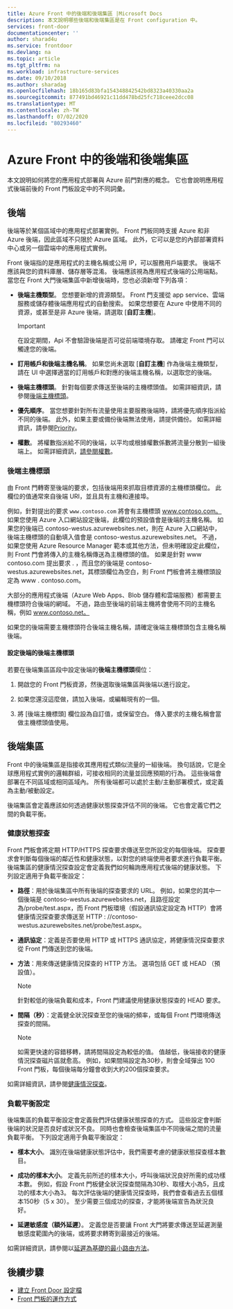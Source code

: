 ```yaml
---
title: Azure Front 中的後端和後端集區 |Microsoft Docs
description: 本文說明哪些後端和後端集區是在 Front configuration 中。
services: front-door
documentationcenter: ''
author: sharad4u
ms.service: frontdoor
ms.devlang: na
ms.topic: article
ms.tgt_pltfrm: na
ms.workload: infrastructure-services
ms.date: 09/10/2018
ms.author: sharadag
ms.openlocfilehash: 18b165d83bfa154348842542bd8323a40330aa2a
ms.sourcegitcommit: 877491bd46921c11dd478bd25fc718ceee2dcc08
ms.translationtype: MT
ms.contentlocale: zh-TW
ms.lasthandoff: 07/02/2020
ms.locfileid: "80293460"
---
```

# <a name="backends-and-backend-pools-in-azure-front-door"></a>Azure Front 中的後端和後端集區
本文說明如何將您的應用程式部署與 Azure 前門對應的概念。 它也會說明應用程式後端前後的 Front 門板設定中的不同詞彙。

## <a name="backends"></a>後端
後端等於某個區域中的應用程式部署實例。 Front 門板同時支援 Azure 和非 Azure 後端，因此區域不只限於 Azure 區域。 此外，它可以是您的內部部署資料中心或另一個雲端中的應用程式實例。

Front 後端指的是應用程式的主機名稱或公用 IP，可以服務用戶端要求。 後端不應該與您的資料庫層、儲存層等混淆。 後端應該視為應用程式後端的公用端點。 當您在 Front 大門後端集區中新增後端時，您也必須新增下列各項：

- **後端主機類型**。 您想要新增的資源類型。 Front 門支援從 app service、雲端服務或儲存體後端應用程式的自動搜索。 如果您想要在 Azure 中使用不同的資源，或甚至是非 Azure 後端，請選取 [**自訂主機**]。

    >[!IMPORTANT]
    >在設定期間，Api 不會驗證後端是否可從前端環境存取。 請確定 Front 門可以觸達您的後端。

- **訂用帳戶和後端主機名稱**。 如果您尚未選取 [**自訂主機**] 作為後端主機類型，請在 UI 中選擇適當的訂用帳戶和對應的後端主機名稱，以選取您的後端。

- **後端主機標頭**。 針對每個要求傳送至後端的主機標頭值。 如需詳細資訊，請參閱[後端主機標頭](#hostheader)。

- **優先順序**。 當您想要針對所有流量使用主要服務後端時，請將優先順序指派給不同的後端。 此外，如果主要或備份後端無法使用，請提供備份。 如需詳細資訊，請參閱[Priority](front-door-routing-methods.md#priority)。

- **權數**。 將權數指派給不同的後端，以平均或根據權數係數將流量分散到一組後端上。 如需詳細資訊，[請參閱權數](front-door-routing-methods.md#weighted)。

### <a name="backend-host-header"></a><a name = "hostheader"></a>後端主機標頭

由 Front 門轉寄至後端的要求，包括後端用來抓取目標資源的主機標頭欄位。 此欄位的值通常來自後端 URI，並且具有主機和連接埠。

例如，針對提出的要求 `www.contoso.com` 將會有主機標頭 www.contoso.com。 如果您使用 Azure 入口網站設定後端，此欄位的預設值會是後端的主機名稱。 如果您的後端已 contoso-westus.azurewebsites.net，則在 Azure 入口網站中，後端主機標頭的自動填入值會是 contoso-westus.azurewebsites.net。 不過，如果您使用 Azure Resource Manager 範本或其他方法，但未明確設定此欄位，則 Front 門會將傳入的主機名稱傳送為主機標頭的值。 如果是針對 www contoso.com 提出要求 \. ，而且您的後端是 contoso-westus.azurewebsites.net，其標頭欄位為空白，則 Front 門板會將主機標頭設定為 www \. contoso.com。

大部分的應用程式後端（Azure Web Apps、Blob 儲存體和雲端服務）都需要主機標頭符合後端的網域。 不過，路由至後端的前端主機將會使用不同的主機名稱，例如 www.contoso.net。

如果您的後端需要主機標頭符合後端主機名稱，請確定後端主機標頭包含主機名稱後端。

#### <a name="configuring-the-backend-host-header-for-the-backend"></a>設定後端的後端主機標頭

若要在後端集區區段中設定後端的**後端主機標頭**欄位：

1. 開啟您的 Front 門板資源，然後選取後端集區與後端以進行設定。

2. 如果您還沒這麼做，請加入後端，或編輯現有的一個。

3. 將 [後端主機標頭] 欄位設為自訂值，或保留空白。 傳入要求的主機名稱會當做主機標頭值使用。

## <a name="backend-pools"></a>後端集區
Front 中的後端集區是指接收其應用程式類似流量的一組後端。 換句話說，它是全球應用程式實例的邏輯群組，可接收相同的流量並回應預期的行為。 這些後端會部署在不同區域或相同區域內。 所有後端都可以處於主動/主動部署模式，或定義為主動/被動設定。

後端集區會定義應該如何透過健康狀態探查評估不同的後端。 它也會定義它們之間的負載平衡。

### <a name="health-probes"></a>健康狀態探查
Front 門板會將定期 HTTP/HTTPS 探查要求傳送至您所設定的每個後端。 探查要求會判斷每個後端的鄰近性和健康狀態，以對您的終端使用者要求進行負載平衡。 後端集區的健康情況探查設定會定義我們如何輪詢應用程式後端的健康狀態。 下列設定適用于負載平衡設定：

- **路徑**：用於後端集區中所有後端的探查要求的 URL。 例如，如果您的其中一個後端是 contoso-westus.azurewebsites.net，且路徑設定為/probe/test.aspx，而 Front 門板環境（假設通訊協定設定為 HTTP）會將健康情況探查要求傳送至 HTTP \: //contoso-westus.azurewebsites.net/probe/test.aspx。

- **通訊協定**：定義是否要使用 HTTP 或 HTTPS 通訊協定，將健康情況探查要求從 Front 門傳送到您的後端。

- **方法**：用來傳送健康情況探查的 HTTP 方法。 選項包括 GET 或 HEAD （預設值）。
    > [!NOTE]
    > 針對較低的後端負載和成本，Front 門建議使用健康狀態探查的 HEAD 要求。

- **間隔（秒）**：定義健全狀況探查至您的後端的頻率，或每個 Front 門環境傳送探查的間隔。

    >[!NOTE]
    >如需更快速的容錯移轉，請將間隔設定為較低的值。 值越低，後端接收的健康情況探查磁片區就愈高。 例如，如果間隔設定為30秒，則會全域彈出 100 Front 門板，每個後端每分鐘會收到大約200個探查要求。

如需詳細資訊，請參閱[健康情況探查](front-door-health-probes.md)。

### <a name="load-balancing-settings"></a>負載平衡設定
後端集區的負載平衡設定會定義我們評估健康狀態探查的方式。 這些設定會判斷後端的狀況是否良好或狀況不良。 同時也會檢查後端集區中不同後端之間的流量負載平衡。 下列設定適用于負載平衡設定：

- **樣本大小**。 識別在後端健康狀態評估中，我們需要考慮的健康狀態探查樣本數目。

- **成功的樣本大小**。 定義先前所述的樣本大小，呼叫後端狀況良好所需的成功樣本數。 例如，假設 Front 門板健全狀況探查間隔為30秒、取樣大小為5，且成功的樣本大小為3。 每次評估後端的健康情況探查時，我們會查看過去五個樣本150秒（5 x 30）。 至少需要三個成功的探查，才能將後端宣告為狀況良好。

- **延遲敏感度（額外延遲）**。 定義您是否要讓 Front 大門將要求傳送至延遲測量敏感度範圍內的後端，或將要求轉寄到最接近的後端。

如需詳細資訊，請參閱以[延遲為基礎的最小路由方法](front-door-routing-methods.md#latency)。

## <a name="next-steps"></a>後續步驟

- [建立 Front Door 設定檔](quickstart-create-front-door.md)
- [Front 門板的運作方式](front-door-routing-architecture.md)